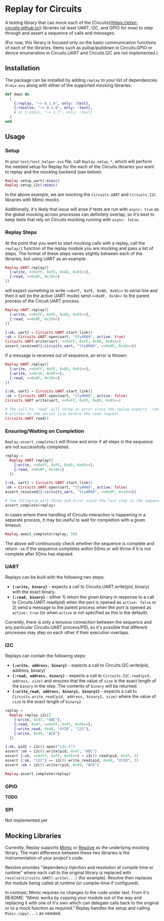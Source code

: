 # Replay for Circuits

A testing library that can mock each of the [Circuits]{https://elixir-circuits.github.io/) libraries (at least UART, I2C, and GPIO for now) to step through and assert a sequence of calls and messages.

(For now, this library is focused only on the basic communication functions of each of the libraries.  Items such as pullup/pulldown in Circuits.GPIO or device enumeration in Circuits.UART and Circuits.I2C are not implemented.)

## Installation

The package can be installed by adding `replay` to your list of dependencies in `mix.exs` along with 
either of the supported mocking libraries:

```elixir
def deps do
  [
    {:replay, "~> 0.1.0", only: :test},
    {:resolve, "~> 0.1.0", only: :test},
    # or {:mimic, "~> 1.7", only: :test}
  ]
end
```

## Usage

### Setup

In your `test/test_helper.exs` file, call `Replay.setup_*`, which will perform the needed setup
for Replay for the each of the Circuits libraries you want to replay and the mocking backend (see below):

```elixir
Replay.setup_uart(:mimic)
Replay.setup_i2c(:mimic)
```

In the above example, we are mocking the `Circuits.UART` and `Circuits.I2C` libraries with Mimic mocks.

Additionally, it's likely that issue will arise if tests are run with `async: true` as the global mocking across processes can definitely overlap, so it's best to keep tests that rely on Circuits mocking running with `async: false`.

### Replay Steps

At the point that you want to start mocking calls with a replay, call the `replay/1` function of
the replay module you are mocking and pass a list of steps.  The format of these steps varies slightly
between each of the libraries, but using UART as an example:

```elixir
Replay.UART.replay([
  {:write, <<0xFF, 0xFE, 0xAD, 0x01>>},
  {:read, <<0x0F, 0x10>>}
])
```

will expect something to write `<<0xFF, 0xFE, 0xAD, 0x01>>` to serial line and then it will (in the 
active UART mode) send `<<0x0F, 0x10>>` to the parent process of the Circuit.UART process.

```elixir
Replay.UART.replay([
  {:write, <<0xFF, 0xFE, 0xAD, 0x01>>},
  {:read, <<0x0F, 0x10>>}
])

{:ok, uart} = Circuits.UART.start_link()
:ok = Circuits.UART.open(uart, "ttyAMA0", active: true)
Circuits.UART.write(uart, <<0xFF, 0xFE, 0xAD, 0x01>>)
assert_received({:circuits_uart, "ttyAMA0", <<0x0F, 0x10>>})
```

If a message is received out of sequence, an error is thrown:

```elixir
Replay.UART.replay([
  {:write, <<0xFF, 0xFE, 0xAD, 0x01>>},
  {:write, <<0x34, 0xDF>>},
  {:read, <<0x0F, 0x10>>}
])

{:ok, uart} = Circuits.UART.start_link()
:ok = Circuits.UART.open(uart, "ttyAMA0", active: false)
Circuits.UART.write(uart, <<0xFF, 0xFE, 0xAD, 0x01>>)

# The call to `read` will throw an error since the replay expects `<<0x34, 0xDF>>` to be
# written to the serial line before the read request.
Circuits.UART.read()
``` 

### Ensuring/Waiting on Completion

`Replay.assert_complete/1` will throw and error if all steps in the sequence are not successfully
completed.

```elixir
replay =
  Replay.UART.replay([
    {:write, <<0xFF, 0xFE, 0xAD, 0x01>>},
    {:read, <<0x0F, 0x10>>}
  ])

{:ok, uart} = Circuits.UART.start_link()
:ok = Circuits.UART.open(uart, "ttyAMA0", active: false)
assert_received({:circuits_uart, "ttyAMA0", <<0x0F, 0x10>>})

# The following will throw and error since the last step in the sequence has not completed.
assert_complete(replay) 
``` 

In cases where there handling of Circuits interaction is happening in a separate process, it may be useful to wait for completion with a given timeout:

```elixir
Replay.await_complete(replay, 50)
```

The above will continuously check whether the sequence is complete and return `:ok` if the sequence completes within 50ms or will throw if it is not complete after 50ms has elapsed. 

### UART

Replays can be built with the following two steps:

* **`{:write, binary}`** - expects a call to Circuits.UART.write(pid, binary) with the exact binary.
* **`{:read, binary}`** - either 1) return the given binary in response to a call to Circuits.UART.read(pid) when the port is opened as `active: false` or 2) send a message to the parent process when the port is opened as `active: true` (or when `active` is not specified as this is the default).

Currently, there is only a tenuous connection between the sequence and any particular Circuits.UART process/PID, so it's possible that different processes may step on each other if their execution overlaps.

### I2C

Replays can contain the following steps:

* **`{:write, address, binary}`** - expects a call to Circuits.I2C.write(pid, address, binary)`
* **`{:read, address, binary}`** - expects a call to `Circuits.I2C.read(pid, address, size)` and ensures that the value of `size` is the exact length of the `binary` in the step.  The contents of `binary` will be returned.
* **`{:write_read, address, binary1, binary2}`** - expects a call to `Circuits.write_read(pid, address, binary1, size)` where the value of `size` is the exact length of `binary2`.

```elixir
replay =
  Replay.replay_i2c([
    {:write, 0x47, "ABC"},
    {:read, 0x47, <<0xFF, 0xFF, 0xFE>>},
    {:write_read, 0x44, "XYZ0", "123"},
    {:write, 0x49, "ACK"}
  ])

{:ok, pid} = i2c().open("i2c-1")
assert :ok = i2c().write(pid, 0x47, "ABC")
assert {:ok, <<0xFF, 0xFF, 0xFE>>} = i2c().read(pid, 0x47, 3)
assert {:ok, "123"} == i2c().write_read(pid, 0x44, "XYZ0", 3)
assert :ok = i2c().write!(pid, 0x49, "ACK")

Replay.assert_complete(replay)
```

### GPIO

**TODO**

### SPI

Not implemented yet

## Mocking Libraries

Currently, Replay supports [Mimic](https://github.com/edgurgel/mimic) or [Resolve](https://github.com/amclain/resolve) as the underlying mocking library.  The main difference between these two libraries is the instrumentation of your project's code.  

Resolve provides "dependency injection and resolution at compile time or runtime" where each call to the original library is replaced with `resolve(Circuits.UART).write(...)` (for example). Resolve then replaces the module being called at runtime (or compile-time if configured).

In contrast, Mimic requires no changes to the code under test. From it's README: "Mimic works by copying your module out of the way and replacing it with one of it's own which can delegate calls back to the original or to a mock function as required." Replay handles the setup and calling `Mimic.copy(...)` as needed.



